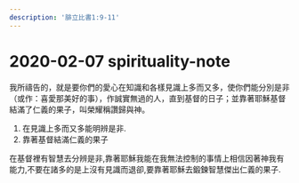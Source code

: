 ```yaml
---
description: '腓立比書1:9-11'
---
```


# 2020-02-07 spirituality-note

我所禱告的，就是要你們的愛心在知識和各樣見識上多而又多，使你們能分別是非（或作：喜愛那美好的事），作誠實無過的人，直到基督的日子；並靠著耶穌基督結滿了仁義的果子，叫榮耀稱讚歸與神。

1. 在見識上多而又多能明辨是非.
2. 靠著基督結滿仁義的果子

在基督裡有智慧去分辨是非,靠著耶穌我能在我無法控制的事情上相信因著神我有能力,不要在諸多的是上沒有見識而退卻,要靠著耶穌去鍛鍊智慧傑出仁義的果子.

